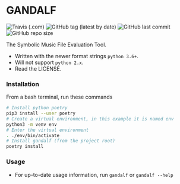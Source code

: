 # GANDALF
![Travis (.com)](https://img.shields.io/travis/com/deepio/gandalf)
![GitHub tag (latest by date)](https://img.shields.io/github/tag-date/deepio/gandalf)
![GitHub last commit](https://img.shields.io/github/last-commit/deepio/gandalf)
![GitHub repo size](https://img.shields.io/github/repo-size/deepio/gandalf)

The Symbolic Music File Evaluation Tool.
- Written with the newer format strings `python 3.6+`.
- Will not support `python 2.x`.
- Read the LICENSE.

### Installation
From a bash terminal, run these commands
```bash
# Install python poetry
pip3 install --user poetry
# Create a virtual environment, in this example it is named env
python3 -m venv env
# Enter the virtual environment
. ./env/bin/activate
# Install gandalf (from the project root)
poetry install
```


### Usage
- For up-to-date usage information, run `gandalf` or `gandalf --help`